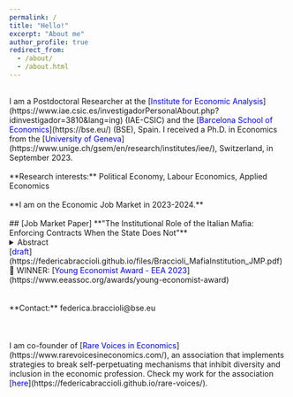 ```yaml
---
permalink: /
title: "Hello!"
excerpt: "About me"
author_profile: true
redirect_from: 
  - /about/
  - /about.html
---
```

<br />
I am a Postdoctoral Researcher at the [<span style="color:blue">Institute for Economic Analysis</span>](https://www.iae.csic.es/investigadorPersonalAbout.php?idinvestigador=3810&lang=ing) (IAE-CSIC) and the [<span style="color:blue">Barcelona School of Economics</span>](https://bse.eu/) (BSE), Spain. I received a Ph.D. in Economics from the [<span style="color:blue">University of Geneva</span>](https://www.unige.ch/gsem/en/research/institutes/iee/), Switzerland, in September 2023. <br />
<br />
**Research interests:** Political Economy, Labour Economics, Applied Economics<br />
<br />
**I am on the Economic Job Market in 2023-2024.** <br />
<br />
## [Job Market Paper] 
**"The Institutional Role of the Italian Mafia: Enforcing Contracts When the State Does Not"**
<m /> <details><summary>Abstract</summary>Italy has one of the slowest judicial systems in Europe. At the same time, there exists anecdotal evidence suggesting that informal contract enforcement can be provided by organized crime. I present a simple theoretical framework to explain why citizens may turn to the Mafia for contract enforcement when the State is increasingly unable to fulfil this service. I empirically test the main model prediction using a novel database of Mafia-controlled areas across Italy between 2014 and 2019. I obtain confidential yearly data from the Superior Council of the Judiciary about the judge’s retirement, which I use as a source of exogenous variation in the State’s enforcement capacity. Results indicate that the Mafia expands its control over the territory when the State weakens its contract enforcement capacity.</details>
<m /> [<span style="color:blue">draft</span>](https://federicabraccioli.github.io/files/Braccioli_MafiaInstitution_JMP.pdf) <br /> 
<m /> 🔴 WINNER: [<span style="color:blue">Young Economist Award - EEA 2023</span>](https://www.eeassoc.org/awards/young-economist-award) <br /> 
<br />
<br />
**Contact:** federica.braccioli@bse.eu <br />
<br />
<br />
<br/>
I am co-founder of [<span style="color:blue">Rare Voices in Economics</span>](https://www.rarevoicesineconomics.com/), an association that implements strategies to break self-perpetuating mechanisms that inhibit diversity and inclusion in the economic profession. Check my work for the association [<span style="color:blue">here</span>](https://federicabraccioli.github.io/rare-voices/). <br />
<br />

